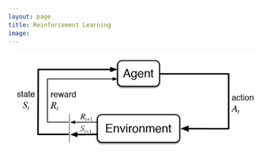 ```yaml
---
layout: page
title: Reinforcement Learning
image: 
---
```


<p style="text-align:center">
<img src="/topics/img/rl_framework.jpg" />
</p>

